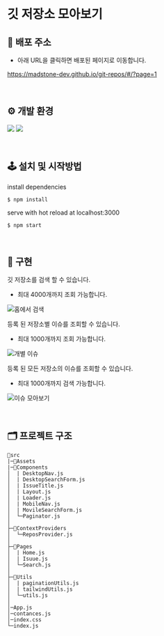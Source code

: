 # 깃 저장소 모아보기

## 🔗 배포 주소

- 아래 URL을 클릭하면 배포된 페이지로 이동합니다.

https://madstone-dev.github.io/git-repos/#/?page=1

<br>

## ⚙ 개발 환경

<img src="https://img.shields.io/badge/react-61DAFB?style=for-the-badge&logo=react&logoColor=black"> <img src="https://img.shields.io/badge/javascript-F7DF1E?style=for-the-badge&logo=javascript&logoColor=black">

<br>

## 🕹 설치 및 시작방법

install dependencies

```
$ npm install
```

serve with hot reload at localhost:3000

```
$ npm start
```

<br>

## 📝 구현

깃 저장소를 검색 할 수 있습니다.

- 최대 4000개까지 조회 가능합니다.

![홈에서 검색](https://user-images.githubusercontent.com/50011531/162585238-851f713a-4f1a-4961-8327-8001824eeb6c.gif)

등록 된 저장소별 이슈를 조회할 수 있습니다.

- 최대 1000개까지 조회 가능합니다.

![개별 이슈](https://user-images.githubusercontent.com/50011531/162585248-d3668e04-4852-4725-a91a-d5e8d283debf.gif)


등록 된 모든 저장소의 이슈를 조회할 수 있습니다.

- 최대 1000개까지 검색 가능합니다.

![이슈 모아보기](https://user-images.githubusercontent.com/50011531/162585273-ce3c571c-3a20-4a05-a080-a6cca67af26d.gif)

<br>

## 🗂 프로젝트 구조

```
📁src
|─📁Assets
|─📁Components
│  | DesktopNav.js
│  | DesktopSearchForm.js
│  | IssueTitle.js
│  | Layout.js
│  | Loader.js
│  | MobileNav.js
│  | MovileSearchForm.js
│  └─Paginator.js
│
├─📁ContextProviders
│  └─ReposProvider.js
│
├─📁Pages
│  | Home.js
│  | Isuue.js
│  └─Search.js
│
├─📁Utils
│  | paginationUtils.js
│  | tailwindUtils.js
│  └─utils.js
│
│─App.js
│─contances.js
│─index.css
└─index.js
```
